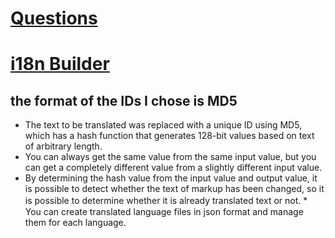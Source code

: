 # [Questions](https://github.com/keikeito/Questions/wiki)

# [i18n Builder](https://github.com/keikeito/Questions/tree/master/i18n%20Builder)
## the format of the IDs I chose is MD5 
* The text to be translated was replaced with a unique ID using MD5, which has a hash function that generates 128-bit values based on text of arbitrary length.
* You can always get the same value from the same input value, but you can get a completely different value from a slightly different input value.
* By determining the hash value from the input value and output value, it is possible to detect whether the text of markup has been changed, so it is possible to determine whether it is already translated text or not.
*　You can create translated language files in json format and manage them for each language.
